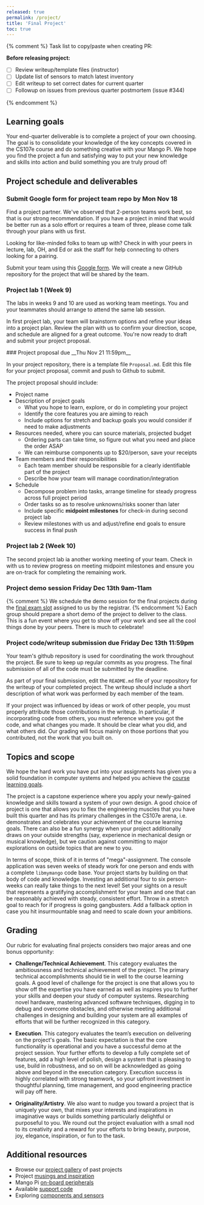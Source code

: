 ```yaml
---
released: true
permalink: /project/
title: 'Final Project'
toc: true
---
```

{% comment %}
Task list to copy/paste when creating PR:

__Before releasing project:__
- [ ] Review writeup/template files (instructor)
- [ ] Update list of sensors to match latest inventory
- [ ] Edit writeup to set correct dates for current quarter
- [ ] Followup on issues from previous quarter postmortem (issue #344)

{% endcomment %}

## Learning goals

Your end-quarter deliverable is to complete a project of your own choosing.
The goal is to consolidate
your knowledge of the key concepts covered in the CS107e course
and do something creative with your Mango Pi. We hope you find the project a fun and satisfying way to put your new knowledge and skills into action and build something you are truly proud of!

## Project schedule and deliverables

### Submit Google form for project team repo by __Mon Nov 18__

Find a project partner. We've observed that 2-person teams work best, so that is our strong recommendation. If you have a project in mind that would be better run as a solo effort or requires a team of three, please come talk through your plans with us first.

Looking for like-minded folks to team up with? Check in with your peers in lecture, lab, OH, and Ed or ask the staff for help connecting to others looking for a pairing.

Submit your team using this [Google form](https://forms.gle/8UpzPTsA2aXSia7N6). We will create a new GitHub repository for the project that will be shared by the team.

### Project lab 1 (Week 9)

The labs in weeks 9 and 10 are used as working team meetings. You and your teammates should arrange to attend the same lab session.

In first project lab, your team will brainstorm options and refine your ideas into a project plan. Review the plan with us to confirm your direction, scope, and schedule are aligned for a great outcome. You're now ready to draft and submit your project proposal.

<a name="proposal">
### Project proposal due __Thu Nov 21 11:59pm__

In your project repository, there is a template file `Proposal.md`. Edit this file for your project proposal, commit and push to Github to submit.

The project proposal should include:

- Project name
- Description of project goals
    + What you hope to learn, explore, or do in completing your project
    + Identify the core features you are aiming to reach
    + Include options for stretch and backup goals you would consider if need to make adjustments
- Resources needed, where you can source materials, projected budget
    + Ordering parts can take time, so figure out what you need and place the order ASAP
    + We can reimburse components up to $20/person, save your receipts
- Team members and their responsibilities
    + Each team member should be responsible for a clearly identifiable part of the project
    + Describe how your team will manage coordination/integration
- Schedule
    + Decompose problem into tasks, arrange timeline for steady progress across full project period
    + Order tasks so as to resolve unknowns/risks sooner than later
    + Include specific __midpoint milestones__ for check-in during second project lab
    + Review milestones with us and adjust/refine end goals to ensure success in final push


### Project lab 2 (Week 10)

The second project lab ia another working meeting of your team.  Check in with us to review progress on meeting midpoint milestones and ensure you are on-track for completing the remaining work.

### Project demo session __Friday Dec 13th 9am-11am__

{% comment %} We schedule the demo session for the final projects during the [final exam slot](https://registrar.stanford.edu/students/final-exams) assigned to us by the registrar.
{% endcomment %}
Each group should prepare a short demo of the project to deliver to the class. This is a fun event where you get to show off your work and see all the cool things done by your peers. There is much to celebrate!

### Project code/writeup submission due __Friday Dec 13th 11:59pm__

Your team's github repository is used for coordinating the work throughout the project. Be sure to keep up regular commits as you progress. The final submission of all of the code must be submitted by the deadline.

As part of your final submission, edit the `README.md` file of your repository for the writeup of your completed project.  The writeup should include a short description of what work was performed by each member of the team.

If your project was influenced by ideas or work of other people, you must properly attribute those contributions in the writeup. In particular, if incorporating code from others, you must reference where you got the code, and what changes you made. It should be clear what you did, and what others did. Our grading will focus mainly on those portions that you contributed, not the work that you built on.

## Topics and scope

We hope the hard work you have put into your assignments has given you a solid foundation in computer systems and helped you achieve the  [course learning goals](/assignments/assign7/#course-learning-goals).

The project is a capstone experience where you apply your newly-gained knowledge and skills toward a system of your own design. A good choice of project is one that allows you to flex the engineering muscles that you have built this quarter and has its primary challenges in the CS107e arena, i.e.  demonstrates and celebrates your achievement of the course learning goals. There can also be a fun synergy when your project additionally draws on your outside strengths (say, experience in mechanical design or musical knowledge), but we caution against committing to major explorations on outside topics that are new to you.

In terms of scope, think of it in terms of "mega"-assignment. The console application was seven weeks of steady work for one person and ends with a complete `libmymango` code base. Your project starts by building on that body of code and knowledge. Investing an additional four to six person-weeks can really take things to the next level!  Set your sights on a result that represents a gratifying accomplishment for your team and one that can be reasonably achieved with steady, consistent effort. Throw in a stretch goal to reach for if progress is going gangbusters. Add a fallback option in case you hit insurmountable snag and need to scale down your ambitions.


## Grading
Our rubric for evaluating final projects considers two major areas and one bonus opportunity:

+  __Challenge/Technical Achievement__.
    This category evaluates the ambitiousness and technical achievement of the project. The primary technical accomplishments should tie in well to the course learning goals. A good level of challenge for the project is one that allows you to show off the expertise you have earned as well as inspires you to further your skills and deepen your study of computer systems. Researching novel hardware, mastering advanced software techniques, digging in to debug and overcome obstacles, and otherwise meeting additional challenges in designing and building your system are all examples of efforts that will be further recognized in this category.
      
+ __Execution__.
    This category evaluates the team’s execution on delivering on the project's goals. The basic expectation is that the core functionality is operational and you have a successful demo at the project session. Your further efforts to develop a fully complete set of features, add a high level of polish, design a system that is pleasing to use, build in robustness, and so on will be acknowledged as going above and beyond in the execution category. Execution success is highly correlated with strong teamwork, so your upfront investment in thoughtful planning, time management, and good engineering practice will pay off here.

+ __Originality/Artistry__.
    We also want to nudge you toward a project that is uniquely your own, that mixes your interests and inspirations in imaginative ways or builds something particularly delightful or purposeful to you. We round out the project evaluation with a small nod to its creativity and a reward for your efforts to bring beauty, purpose, joy, elegance, inspiration, or fun to the task.

## Additional resources

- Browse our [project gallery](/project_gallery/) of past projects
- Project [musings and inspiration](inspirations)
- Mango Pi [on-board peripherals](mangopi)
- Available [support code](supportcode)
- Exploring [components and sensors](components)

